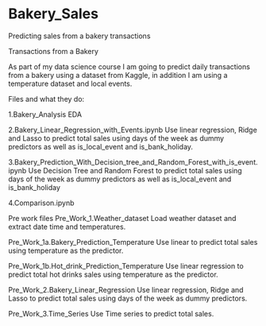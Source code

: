 # Bakery_Sales
Predicting sales from a bakery transactions

Transactions from a Bakery

As part of my data science course I am going to predict daily transactions from a bakery using a dataset from Kaggle, in addition I am using a temperature dataset and local events.

Files and what they do:

1.Bakery_Analysis
EDA

2.Bakery_Linear_Regression_with_Events.ipynb
Use linear regression, Ridge and Lasso to predict total sales using days of the week as dummy predictors as well as is_local_event and is_bank_holiday.

3.Bakery_Prediction_With_Decision_tree_and_Random_Forest_with_is_event.ipynb
Use Decision Tree and Random Forest to predict total sales using days of the week as dummy predictors as well as is_local_event and is_bank_holiday

4.Comparison.ipynb

Pre work files
Pre_Work_1.Weather_dataset
Load weather dataset and extract date time and temperatures. 

Pre_Work_1a.Bakery_Prediction_Temperature
Use linear to predict total sales using temperature as the predictor.

Pre_Work_1b.Hot_drink_Prediction_Temperature
Use linear regression to predict total hot drinks sales using temperature as the predictor.

Pre_Work_2.Bakery_Linear_Regression
Use linear regression, Ridge and Lasso to predict total sales using days of the week as dummy predictors.

Pre_Work_3.Time_Series
Use Time series to predict total sales.
